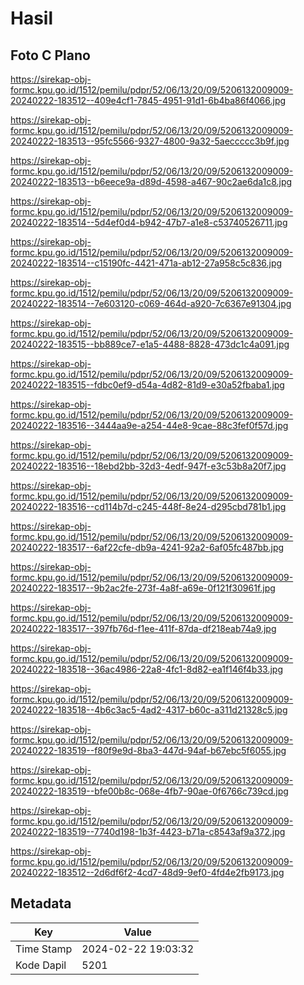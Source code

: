 # Hasil

## Foto C Plano

https://sirekap-obj-formc.kpu.go.id/1512/pemilu/pdpr/52/06/13/20/09/5206132009009-20240222-183512--409e4cf1-7845-4951-91d1-6b4ba86f4066.jpg

https://sirekap-obj-formc.kpu.go.id/1512/pemilu/pdpr/52/06/13/20/09/5206132009009-20240222-183513--95fc5566-9327-4800-9a32-5aeccccc3b9f.jpg

https://sirekap-obj-formc.kpu.go.id/1512/pemilu/pdpr/52/06/13/20/09/5206132009009-20240222-183513--b6eece9a-d89d-4598-a467-90c2ae6da1c8.jpg

https://sirekap-obj-formc.kpu.go.id/1512/pemilu/pdpr/52/06/13/20/09/5206132009009-20240222-183514--5d4ef0d4-b942-47b7-a1e8-c53740526711.jpg

https://sirekap-obj-formc.kpu.go.id/1512/pemilu/pdpr/52/06/13/20/09/5206132009009-20240222-183514--c15190fc-4421-471a-ab12-27a958c5c836.jpg

https://sirekap-obj-formc.kpu.go.id/1512/pemilu/pdpr/52/06/13/20/09/5206132009009-20240222-183514--7e603120-c069-464d-a920-7c6367e91304.jpg

https://sirekap-obj-formc.kpu.go.id/1512/pemilu/pdpr/52/06/13/20/09/5206132009009-20240222-183515--bb889ce7-e1a5-4488-8828-473dc1c4a091.jpg

https://sirekap-obj-formc.kpu.go.id/1512/pemilu/pdpr/52/06/13/20/09/5206132009009-20240222-183515--fdbc0ef9-d54a-4d82-81d9-e30a52fbaba1.jpg

https://sirekap-obj-formc.kpu.go.id/1512/pemilu/pdpr/52/06/13/20/09/5206132009009-20240222-183516--3444aa9e-a254-44e8-9cae-88c3fef0f57d.jpg

https://sirekap-obj-formc.kpu.go.id/1512/pemilu/pdpr/52/06/13/20/09/5206132009009-20240222-183516--18ebd2bb-32d3-4edf-947f-e3c53b8a20f7.jpg

https://sirekap-obj-formc.kpu.go.id/1512/pemilu/pdpr/52/06/13/20/09/5206132009009-20240222-183516--cd114b7d-c245-448f-8e24-d295cbd781b1.jpg

https://sirekap-obj-formc.kpu.go.id/1512/pemilu/pdpr/52/06/13/20/09/5206132009009-20240222-183517--6af22cfe-db9a-4241-92a2-6af05fc487bb.jpg

https://sirekap-obj-formc.kpu.go.id/1512/pemilu/pdpr/52/06/13/20/09/5206132009009-20240222-183517--9b2ac2fe-273f-4a8f-a69e-0f121f30961f.jpg

https://sirekap-obj-formc.kpu.go.id/1512/pemilu/pdpr/52/06/13/20/09/5206132009009-20240222-183517--397fb76d-f1ee-411f-87da-df218eab74a9.jpg

https://sirekap-obj-formc.kpu.go.id/1512/pemilu/pdpr/52/06/13/20/09/5206132009009-20240222-183518--36ac4986-22a8-4fc1-8d82-ea1f146f4b33.jpg

https://sirekap-obj-formc.kpu.go.id/1512/pemilu/pdpr/52/06/13/20/09/5206132009009-20240222-183518--4b6c3ac5-4ad2-4317-b60c-a311d21328c5.jpg

https://sirekap-obj-formc.kpu.go.id/1512/pemilu/pdpr/52/06/13/20/09/5206132009009-20240222-183519--f80f9e9d-8ba3-447d-94af-b67ebc5f6055.jpg

https://sirekap-obj-formc.kpu.go.id/1512/pemilu/pdpr/52/06/13/20/09/5206132009009-20240222-183519--bfe00b8c-068e-4fb7-90ae-0f6766c739cd.jpg

https://sirekap-obj-formc.kpu.go.id/1512/pemilu/pdpr/52/06/13/20/09/5206132009009-20240222-183519--7740d198-1b3f-4423-b71a-c8543af9a372.jpg

https://sirekap-obj-formc.kpu.go.id/1512/pemilu/pdpr/52/06/13/20/09/5206132009009-20240222-183512--2d6df6f2-4cd7-48d9-9ef0-4fd4e2fb9173.jpg


## Metadata

| Key        | Value               |
| ---------- | ------------------- |
| Time Stamp | 2024-02-22 19:03:32 |
| Kode Dapil | 5201                |



